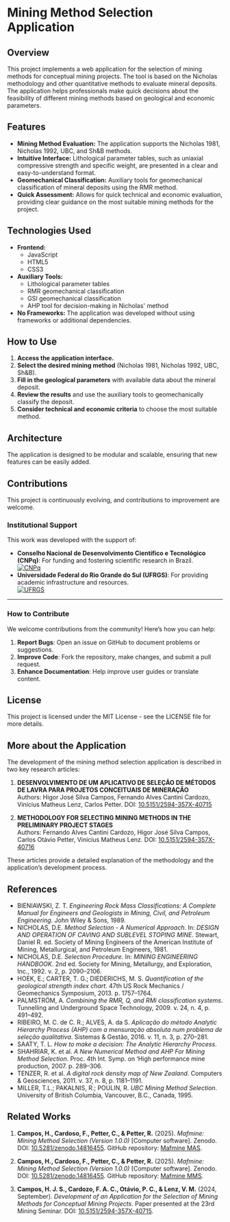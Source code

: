 # Mining Method Selection Application

## Overview

This project implements a web application for the selection of mining methods for conceptual mining projects. The tool is based on the Nicholas methodology and other quantitative methods to evaluate mineral deposits. The application helps professionals make quick decisions about the feasibility of different mining methods based on geological and economic parameters.

## Features

- **Mining Method Evaluation:** The application supports the Nicholas 1981, Nicholas 1992, UBC, and Sh&B methods.
- **Intuitive Interface:** Lithological parameter tables, such as uniaxial compressive strength and specific weight, are presented in a clear and easy-to-understand format.
- **Geomechanical Classification:** Auxiliary tools for geomechanical classification of mineral deposits using the RMR method.
- **Quick Assessment:** Allows for quick technical and economic evaluation, providing clear guidance on the most suitable mining methods for the project.

## Technologies Used

- **Frontend:** 
  - JavaScript
  - HTML5
  - CSS3
- **Auxiliary Tools:** 
  - Lithological parameter tables
  - RMR geomechanical classification
  - GSI geomechanical classification
  - AHP tool for decision-making in Nicholas' method
- **No Frameworks:** The application was developed without using frameworks or additional dependencies.

## How to Use

1. **Access the application interface.**
2. **Select the desired mining method** (Nicholas 1981, Nicholas 1992, UBC, Sh&B).
3. **Fill in the geological parameters** with available data about the mineral deposit.
4. **Review the results** and use the auxiliary tools to geomechanically classify the deposit.
5. **Consider technical and economic criteria** to choose the most suitable method.

## Architecture

The application is designed to be modular and scalable, ensuring that new features can be easily added.

## Contributions

This project is continuously evolving, and contributions to improvement are welcome. 

### Institutional Support
This work was developed with the support of:  
- **Conselho Nacional de Desenvolvimento Científico e Tecnológico (CNPq)**: For funding and fostering scientific research in Brazil.  
  [![CNPq](https://img.shields.io/badge/Supported%20by-CNPq-blue)](https://www.gov.br/cnpq/)  
- **Universidade Federal do Rio Grande do Sul (UFRGS)**: For providing academic infrastructure and resources.  
  [![UFRGS](https://img.shields.io/badge/Affiliated%20with-UFRGS-red)](https://www.ufrgs.br/)  

---

### How to Contribute
We welcome contributions from the community! Here’s how you can help:  
1. **Report Bugs**: Open an issue on GitHub to document problems or suggestions.  
2. **Improve Code**: Fork the repository, make changes, and submit a pull request.  
3. **Enhance Documentation**: Help improve user guides or translate content. 

## License

This project is licensed under the MIT License - see the LICENSE file for more details.

## More about the Application

The development of the mining method selection application is described in two key research articles:

1. **DESENVOLVIMENTO DE UM APLICATIVO DE SELEÇÃO DE MÉTODOS DE LAVRA PARA PROJETOS CONCEITUAIS DE MINERAÇÃO**  
   Authors: Higor José Silva Campos, Fernando Alves Cantini Cardozo, Vinícius Matheus Lenz, Carlos Petter.
   DOI: [10.5151/2594-357X-40715](http://dx.doi.org/10.5151/2594-357X-40715)

2. **METHODOLOGY FOR SELECTING MINING METHODS IN THE PRELIMINARY PROJECT STAGES**  
   Authors: Fernando Alves Cantini Cardozo, Higor José Silva Campos, Carlos Otávio Petter, Vinícius Matheus Lenz.
   DOI: [10.5151/2594-357X-40716](http://dx.doi.org/10.5151/2594-357X-40716)

These articles provide a detailed explanation of the methodology and the application’s development process.

## References

- BIENIAWSKI, Z. T. *Engineering Rock Mass Classifications: A Complete Manual for Engineers and Geologists in Mining, Civil, and Petroleum Engineering*. John Wiley & Sons, 1989.
- NICHOLAS, D.E. *Method Selection - A Numerical Approach*. In: *DESIGN AND OPERATION OF CAVING AND SUBLEVEL STOPING MINE*. Stewart, Daniel R. ed. Society of Mining Engineers of the American Institute of Mining, Metallurgical, and Petroleum Engineers, 1981.
- NICHOLAS, D.E. *Selection Procedure*. In: *MINING ENGINEERING HANDBOOK*. 2nd ed. Society for Mining, Metallurgy, and Exploration, Inc., 1992. v. 2, p. 2090–2106.
- HOEK, E.; CARTER, T. G.; DIEDERICHS, M. S. *Quantification of the geological strength index chart*. 47th US Rock Mechanics / Geomechanics Symposium, 2013. p. 1757–1764.
- PALMSTRÖM, A. *Combining the RMR, Q, and RMi classification systems*. Tunnelling and Underground Space Technology, 2009. v. 24, n. 4, p. 491–492.
- RIBEIRO, M. C. de C. R.; ALVES, A. da S. *Aplicação do método Analytic Hierarchy Process (AHP) com a mensuração absoluta num problema de seleção qualitativa*. Sistemas & Gestão, 2016. v. 11, n. 3, p. 270–281.
- SAATY, T. L. *How to make a decision: The Analytic Hierarchy Process*.
- SHAHRIAR, K. et al. *A New Numerical Method and AHP For Mining Method Selection*. Proc. 4th Int. Symp. on ‘High performance mine production, 2007. p. 289–306.
- TENZER, R. et al. *A digital rock density map of New Zealand*. Computers & Geosciences, 2011. v. 37, n. 8, p. 1181–1191.
- MILLER, T.L.; PAKALNIS, R.; POULIN, R. *UBC Mining Method Selection*. University of British Columbia, Vancouver, B.C., Canada, 1995.

## Related Works

1. **Campos, H., Cardoso, F., Petter, C., & Petter, R.** (2025). _Mafmine: Mining Method Selection (Version 1.0.0)_ [Computer software]. Zenodo. DOI: [10.5281/zenodo.14816455](https://doi.org/10.5281/zenodo.14816455). GitHub repository: [Mafmine MAS](https://github.com/higorjsc/mafmine_mas).

2. **Campos, H., Cardoso, F., Petter, C., & Petter, R.** (2025). _Mafmine: Mining Method Selection (Version 1.0.0)_ [Computer software]. Zenodo. DOI: [10.5281/zenodo.14816455](https://doi.org/10.5281/zenodo.14816455). GitHub repository: [Mafmine MMS](https://github.com/higorjsc/mafmine_mms).

3. **Campos, H. J. S., Cardozo, F. A. C., Otávio, P. C., & Lenz, V. M.** (2024, September). _Development of an Application for the Selection of Mining Methods for Conceptual Mining Projects_. Paper presented at the 23rd Mining Seminar. DOI: [10.5151/2594-357X-40715](https://doi.org/10.5151/2594-357X-40715).

